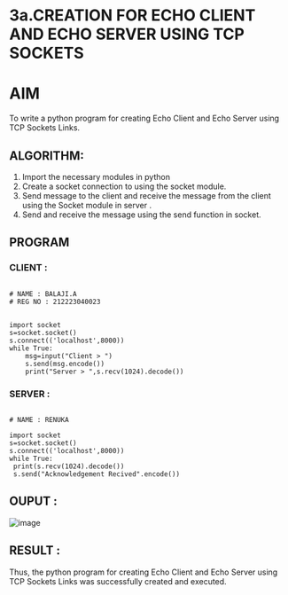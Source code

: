 # 3a.CREATION FOR ECHO CLIENT AND ECHO SERVER USING TCP SOCKETS
# AIM
To write a python program for creating Echo Client and Echo Server using TCP
Sockets Links.
## ALGORITHM:
1. Import the necessary modules in python
2. Create a socket connection to using the socket module.
3. Send message to the client and receive the message from the client using the Socket module in
 server .
4. Send and receive the message using the send function in socket.
## PROGRAM

### CLIENT :
```

# NAME : BALAJI.A
# REG NO : 212223040023


import socket 
s=socket.socket() 
s.connect(('localhost',8000)) 
while True:
    msg=input("Client > ") 
    s.send(msg.encode()) 
    print("Server > ",s.recv(1024).decode())
```

### SERVER :
```

# NAME : RENUKA

import socket
s=socket.socket()
s.connect(('localhost',8000))
while True:
 print(s.recv(1024).decode())
 s.send("Acknowledgement Recived".encode())
```

## OUPUT :

![image](https://github.com/user-attachments/assets/e052a5a5-6151-4e1b-9a09-53ad94d2fb0a)

## RESULT :
Thus, the python program for creating Echo Client and Echo Server using TCP Sockets Links 
was successfully created and executed.
